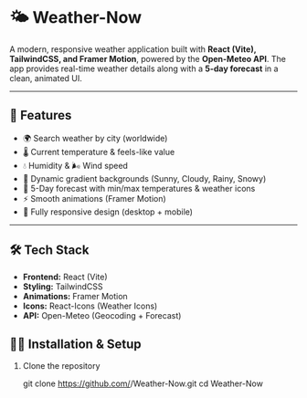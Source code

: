 # 🌤️ Weather-Now

A modern, responsive weather application built with **React (Vite), TailwindCSS, and Framer Motion**, powered by the **Open-Meteo API**. The app provides real-time weather details along with a **5-day forecast** in a clean, animated UI.

---

## 🚀 Features
- 🌍 Search weather by city (worldwide)  
- 🌡️ Current temperature & feels-like value  
- 💧 Humidity & 🌬 Wind speed  
- 🎨 Dynamic gradient backgrounds (Sunny, Cloudy, Rainy, Snowy)  
- 📅 5-Day forecast with min/max temperatures & weather icons  
- ⚡ Smooth animations (Framer Motion)  
- 📱 Fully responsive design (desktop + mobile)  

---

## 🛠 Tech Stack
- **Frontend:** React (Vite)  
- **Styling:** TailwindCSS  
- **Animations:** Framer Motion  
- **Icons:** React-Icons (Weather Icons)  
- **API:** Open-Meteo (Geocoding + Forecast)  

## 🧑‍💻 Installation & Setup

1. Clone the repository  

   git clone https://github.com/<your-username>/Weather-Now.git
   cd Weather-Now

